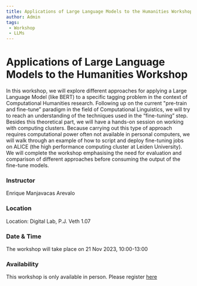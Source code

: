 ```yaml
---
title: Applications of Large Language Models to the Humanities Workshop 21 Nov 2023
author: Admin
tags:
 - Workshop
 - LLMs
---
```


# Applications of Large Language Models to the Humanities Workshop
 
In this workshop, we will explore different approaches for applying a Large Language Model (like BERT) to a specific tagging problem in the context of Computational Humanities research. Following up on the current "pre-train and fine-tune” paradigm in the field of Computational Linguistics, we will try to reach an understanding of the techniques used in the “fine-tuning” step. Besides this theoretical part, we will have a hands-on session on working with computing clusters. Because carrying out this type of approach requires computational power often not available in personal computers, we will walk through an example of how to script and deploy fine-tuning jobs on ALICE (the high performance computing cluster at Leiden University). We will complete the workshop emphasising the need for evaluation and comparison of different approaches before consuming the output of the fine-tune models.

### Instructor
Enrique Manjavacas Arevalo

### Location
Location: Digital Lab, P.J. Veth 1.07

### Date & Time
The workshop will take place on 21 Nov 2023, 10:00-13:00

### Availability
This workshop is only available in person. Please register [here](https://fd24.formdesk.com/universiteitleiden/LLM-Workshop-21nov2023)
